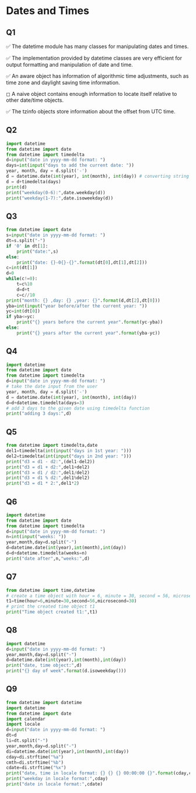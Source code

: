 # Dates and Times




## Q1

✅ The datetime module has many classes for manipulating dates and times.

✅ The implementation provided by datetime classes are very efficient for output formatting and manipulation of date and time.

✅ An aware object has information of algorithmic time adjustments, such as time zone and daylight saving time information.

◻︎ A naive object contains enough information to locate itself relative to other date/time objects.

✅ The tzinfo objects store information about the offset from UTC time.

## Q2


```python
import datetime
from datetime import date
from datetime import timedelta
d=input("date in yyyy-mm-dd format: ")
days=int(input("days to add the current date: "))
year, month, day = d.split('-')
d = datetime.date(int(year), int(month), int(day)) # converting string data into int 
d = d+timedelta(days)
print(d)
print("weekday(0-6):",date.weekday(d))
print("weekday(1-7):",date.isoweekday(d))
```

## Q3


```python
from datetime import date
s=input("date in yyyy-mm-dd format: ")
dt=s.split("-")
if '0' in dt[1]:
	print("date:",s)
else:
	print("date: {}-0{}-{}".format(dt[0],dt[1],dt[2]))
c=int(dt[1])
d=0
while(c!=0):
	t=c%10
	d=d+t
	c=c//10
print("month: {} ,day: {} ,year: {}".format(d,dt[2],dt[0]))
yba=int(input("year before/after the current year: "))
yc=int(dt[0])
if yba<=yc:
	print("{} years before the current year".format(yc-yba))
else:
	print("{} years after the current year".format(yba-yc))
```

## Q4


```python
import datetime
from datetime import date
from datetime import timedelta
d=input("date in yyyy-mm-dd format: ")
# take the date input from the user
year, month, day = d.split('-')
d = datetime.date(int(year), int(month), int(day))
d=d+datetime.timedelta(days=3)
# add 3 days to the given date using timedelta function
print("adding 3 days:",d)
```

## Q5


```python
from datetime import timedelta,date
del1=timedelta(int(input("days in 1st year: ")))
del2=timedelta(int(input("days in 2nd year: ")))
print("d3 = d1 - d2:",(del1-del2))
print("d3 = d1 + d2:",del1+del2)
print("d3 = d1 / d2:",del1/del2)
print("d3 = d1 % d2:",del1%del2)
print("d3 = d1 * 2:",del1*2)
```

## Q6


```python
import datetime
from datetime import date
from datetime import timedelta
d=input("date in yyyy-mm-dd format: ")
n=int(input("weeks: "))
year,month,day=d.split("-")
d=datetime.date(int(year),int(month),int(day))
d=d+datetime.timedelta(weeks=n)
print("date after",n,"weeks:",d)
```

## Q7


```python
from datetime import time,datetime
# create a time object with hour = 6, minute = 30, second = 56, microsecond = 30
t1=time(hour=6,minute=30,second=56,microsecond=30)
# print the created time object t1
print("Time object created t1:",t1)
```

## Q8


```python
import datetime
d=input("date in yyyy-mm-dd format: ")
year,month,day=d.split("-")
d=datetime.date(int(year),int(month),int(day))
print("date, time object:",d)
print("{} day of week".format(d.isoweekday()))
```

## Q9


```python
from datetime import datetime
import datetime
from datetime import date
import calendar
import locale
d=input("date in yyyy-mm-dd format: ")
dt=d
li=dt.split("-")
year,month,day=d.split("-")
di=datetime.date(int(year),int(month),int(day))
cday=di.strftime("%a")
cmth=di.strftime("%b")
cdate=di.strftime("%x")
print("date, time in locale format: {} {} {} 00:00:00 {}".format(cday,cmth,int(li[2]),int(li[0])))
print("weekday in locale format:",cday)
print("date in locale format:",cdate)
```
